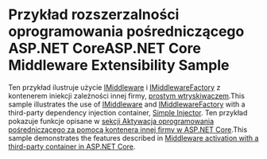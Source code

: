 # <a name="aspnet-core-middleware-extensibility-sample"></a><span data-ttu-id="04ebd-101">Przykład rozszerzalności oprogramowania pośredniczącego ASP.NET Core</span><span class="sxs-lookup"><span data-stu-id="04ebd-101">ASP.NET Core Middleware Extensibility Sample</span></span>

<span data-ttu-id="04ebd-102">Ten przykład ilustruje użycie [IMiddleware](https://docs.microsoft.com/dotnet/api/microsoft.aspnetcore.http.imiddleware) i [IMiddlewareFactory](https://docs.microsoft.com/dotnet/api/microsoft.aspnetcore.http.imiddlewarefactory) z kontenerem iniekcji zależności innej firmy, [prostym wtryskiwaczem](https://simpleinjector.org).</span><span class="sxs-lookup"><span data-stu-id="04ebd-102">This sample illustrates the use of [IMiddleware](https://docs.microsoft.com/dotnet/api/microsoft.aspnetcore.http.imiddleware) and [IMiddlewareFactory](https://docs.microsoft.com/dotnet/api/microsoft.aspnetcore.http.imiddlewarefactory) with a third-party dependency injection container, [Simple Injector](https://simpleinjector.org).</span></span> <span data-ttu-id="04ebd-103">Ten przykład pokazuje funkcje opisane w [sekcji Aktywacja oprogramowania pośredniczącego za pomocą kontenera innej firmy w ASP.NET Core](https://docs.microsoft.com/aspnet/core/fundamentals/middleware/extensibility-third-party-container).</span><span class="sxs-lookup"><span data-stu-id="04ebd-103">This sample demonstrates the features described in [Middleware activation with a third-party container in ASP.NET Core](https://docs.microsoft.com/aspnet/core/fundamentals/middleware/extensibility-third-party-container).</span></span>
